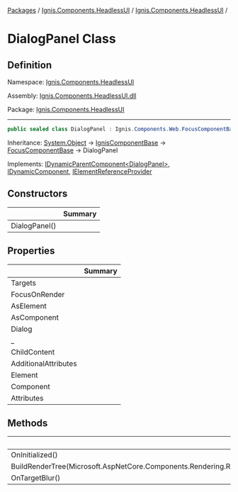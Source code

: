 [Packages](../../README.md) / [Ignis.Components.HeadlessUI](../README.md) / [Ignis.Components.HeadlessUI](README.md) /

# DialogPanel Class

## Definition

Namespace: [Ignis.Components.HeadlessUI](README.md)

Assembly: [Ignis.Components.HeadlessUI.dll](../README.md)

Package: [Ignis.Components.HeadlessUI](https://www.nuget.org/packages/Ignis.Components.HeadlessUI)

---

```csharp
public sealed class DialogPanel : Ignis.Components.Web.FocusComponentBase, Ignis.Components.IDynamicParentComponent<Ignis.Components.HeadlessUI.DialogPanel>, Ignis.Components.IDynamicComponent, Ignis.Components.IElementReferenceProvider
```

Inheritance: [System.Object](https://learn.microsoft.com/en-us/dotnet/api/System.Object) → [IgnisComponentBase](../../Ignis.Components/Ignis.Components/Ignis.Components.IgnisComponentBase.md) → [FocusComponentBase](../../Ignis.Components.Web/Ignis.Components.Web/Ignis.Components.Web.FocusComponentBase.md) → DialogPanel

Implements: [IDynamicParentComponent&lt;DialogPanel&gt;](../../Ignis.Components/Ignis.Components/Ignis.Components.IDynamicParentComponent{Ignis.Components.HeadlessUI.DialogPanel}.md), [IDynamicComponent](../../Ignis.Components/Ignis.Components/Ignis.Components.IDynamicComponent.md), [IElementReferenceProvider](../../Ignis.Components/Ignis.Components/Ignis.Components.IElementReferenceProvider.md)

## Constructors

|               | Summary |
| ------------- | ------- |
| DialogPanel() |         |

## Properties

|                      | Summary |
| -------------------- | ------- |
| Targets              |         |
| FocusOnRender        |         |
| AsElement            |         |
| AsComponent          |         |
| Dialog               |         |
| \_                   |         |
| ChildContent         |         |
| AdditionalAttributes |         |
| Element              |         |
| Component            |         |
| Attributes           |         |

## Methods

|                                                                              | Summary |
| ---------------------------------------------------------------------------- | ------- |
| OnInitialized()                                                              |         |
| BuildRenderTree(Microsoft.AspNetCore.Components.Rendering.RenderTreeBuilder) |         |
| OnTargetBlur()                                                               |         |
